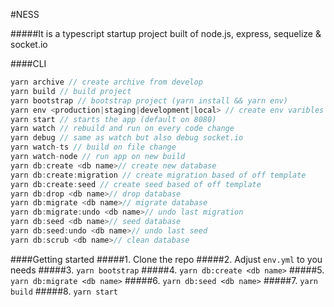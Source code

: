 #NESS

#####It is a typescript startup project built of node.js, express, sequelize & socket.io

####CLI

```javascript
yarn archive // create archive from develop
yarn build // build project
yarn bootstrap // bootstrap project (yarn install && yarn env)
yarn env <production|staging|development|local> // create env varibles
yarn start // starts the app (default on 8080)
yarn watch // rebuild and run on every code change
yarn debug // same as watch but also debug socket.io
yarn watch-ts // build on file change
yarn watch-node // run app on new build
yarn db:create <db name>// create new database
yarn db:create:migration // create migration based of off template
yarn db:create:seed // create seed based of off template
yarn db:drop <db name>// drop database
yarn db:migrate <db name>// migrate database
yarn db:migrate:undo <db name>// undo last migration
yarn db:seed <db name>// seed database
yarn db:seed:undo <db name>// undo last seed
yarn db:scrub <db name>// clean database
```

####Getting started
#####1. Clone the repo
#####2. Adjust `env.yml` to you needs
#####3. `yarn bootstrap`
#####4. `yarn db:create <db name>`
#####5. `yarn db:migrate <db name>`
#####6. `yarn db:seed <db name>`
#####7. `yarn build`
#####8. `yarn start`

